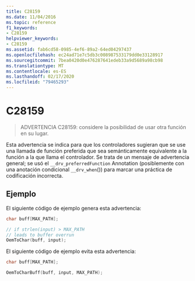 ```yaml
---
title: C28159
ms.date: 11/04/2016
ms.topic: reference
f1_keywords:
- C28159
helpviewer_keywords:
- C28159
ms.assetid: fab6cd58-0985-4ef6-89a2-64ed04297437
ms.openlocfilehash: ec24ad71e7c5db3c008987533179dd0e33128917
ms.sourcegitcommit: 7bea0420d0e476287641edeb33a9d5689a98cb98
ms.translationtype: MT
ms.contentlocale: es-ES
ms.lasthandoff: 02/17/2020
ms.locfileid: "79465293"
---
```

# <a name="c28159"></a>C28159

> ADVERTENCIA C28159: considere la posibilidad de usar otra función en su lugar.

Esta advertencia se indica para que los controladores sugieran que se use una llamada de función preferida que sea semánticamente equivalente a la función a la que llama el controlador. Se trata de un mensaje de advertencia general; se usó el `__drv_preferredFunction` Annotation (posiblemente con una anotación condicional `__drv_when`()) para marcar una práctica de codificación incorrecta.

## <a name="example"></a>Ejemplo

El siguiente código de ejemplo genera esta advertencia:

```cpp
char buff[MAX_PATH];

// if strlen(input) > MAX_PATH
// leads to buffer overrun
OemToChar(buff, input);
```

El siguiente código de ejemplo evita esta advertencia:

```cpp
char buff[MAX_PATH];

OemToCharBuff(buff, input, MAX_PATH);
```
